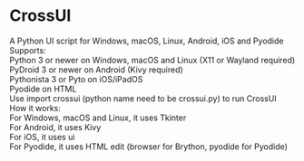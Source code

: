 # CrossUI
A Python UI script for Windows, macOS, Linux, Android, iOS and Pyodide <br>
Supports: <br>
Python 3 or newer on Windows, macOS and Linux (X11 or Wayland required) <br>
PyDroid 3 or newer on Android (Kivy required) <br>
Pythonista 3 or Pyto on iOS/iPadOS <br>
Pyodide on HTML <br>
Use import crossui (python name need to be crossui.py) to run CrossUI <br>
How it works: <br>
For Windows, macOS and Linux, it uses Tkinter <br>
For Android, it uses Kivy <br>
For iOS, it uses ui <br>
For Pyodide, it uses HTML edit (browser for Brython, pyodide for Pyodide) <br>
